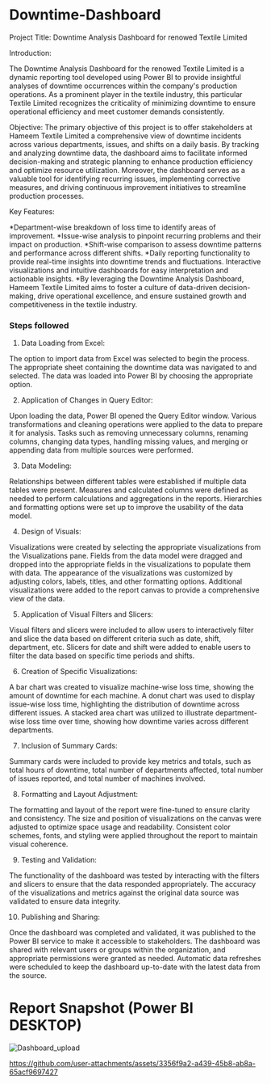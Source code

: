 

# Downtime-Dashboard

Project Title: Downtime Analysis Dashboard for renowed Textile Limited

Introduction:

The Downtime Analysis Dashboard for the renowed Textile Limited is a dynamic reporting tool developed using Power BI to provide insightful analyses of downtime occurrences within the company's production operations. As a prominent player in the textile industry, this particular Textile Limited recognizes the criticality of minimizing downtime to ensure operational efficiency and meet customer demands consistently.

Objective:
The primary objective of this project is to offer stakeholders at Hameem Textile Limited a comprehensive view of downtime incidents across various departments, issues, and shifts on a daily basis. By tracking and analyzing downtime data, the dashboard aims to facilitate informed decision-making and strategic planning to enhance production efficiency and optimize resource utilization. Moreover, the dashboard serves as a valuable tool for identifying recurring issues, implementing corrective measures, and driving continuous improvement initiatives to streamline production processes.

Key Features:

*Department-wise breakdown of loss time to identify areas of improvement.
*Issue-wise analysis to pinpoint recurring problems and their impact on production.
*Shift-wise comparison to assess downtime patterns and performance across different shifts.
*Daily reporting functionality to provide real-time insights into downtime trends and fluctuations.
Interactive visualizations and intuitive dashboards for easy interpretation and actionable insights.
*By leveraging the Downtime Analysis Dashboard, Hameem Textile Limited aims to foster a culture of data-driven decision-making, drive operational excellence, and ensure sustained growth and competitiveness in the textile industry.


### Steps followed 

1. Data Loading from Excel:

The option to import data from Excel was selected to begin the process.
The appropriate sheet containing the downtime data was navigated to and selected.
The data was loaded into Power BI by choosing the appropriate option.

2. Application of Changes in Query Editor:

Upon loading the data, Power BI opened the Query Editor window.
Various transformations and cleaning operations were applied to the data to prepare it for analysis.
Tasks such as removing unnecessary columns, renaming columns, changing data types, handling missing values, and merging or appending data from multiple sources were performed.

3. Data Modeling:

Relationships between different tables were established if multiple data tables were present.
Measures and calculated columns were defined as needed to perform calculations and aggregations in the reports.
Hierarchies and formatting options were set up to improve the usability of the data model.

4. Design of Visuals:

Visualizations were created by selecting the appropriate visualizations from the Visualizations pane.
Fields from the data model were dragged and dropped into the appropriate fields in the visualizations to populate them with data.
The appearance of the visualizations was customized by adjusting colors, labels, titles, and other formatting options.
Additional visualizations were added to the report canvas to provide a comprehensive view of the data.

5. Application of Visual Filters and Slicers:

Visual filters and slicers were included to allow users to interactively filter and slice the data based on different criteria such as date, shift, department, etc.
Slicers for date and shift were added to enable users to filter the data based on specific time periods and shifts.

6. Creation of Specific Visualizations:

A bar chart was created to visualize machine-wise loss time, showing the amount of downtime for each machine.
A donut chart was used to display issue-wise loss time, highlighting the distribution of downtime across different issues.
A stacked area chart was utilized to illustrate department-wise loss time over time, showing how downtime varies across different departments.

7. Inclusion of Summary Cards:

Summary cards were included to provide key metrics and totals, such as total hours of downtime, total number of departments affected, total number of issues reported, and total number of machines involved.

8. Formatting and Layout Adjustment:

The formatting and layout of the report were fine-tuned to ensure clarity and consistency.
The size and position of visualizations on the canvas were adjusted to optimize space usage and readability.
Consistent color schemes, fonts, and styling were applied throughout the report to maintain visual coherence.

9. Testing and Validation:

The functionality of the dashboard was tested by interacting with the filters and slicers to ensure that the data responded appropriately.
The accuracy of the visualizations and metrics against the original data source was validated to ensure data integrity.

10. Publishing and Sharing:

Once the dashboard was completed and validated, it was published to the Power BI service to make it accessible to stakeholders.
The dashboard was shared with relevant users or groups within the organization, and appropriate permissions were granted as needed.
Automatic data refreshes were scheduled to keep the dashboard up-to-date with the latest data from the source.


 
 # Report Snapshot (Power BI DESKTOP)

 
![Dashboard_upload](https://github.com/abidurrahman31/Downtime_Report/assets/162081738/da72ab42-af14-4c20-923e-99a02133c074)



https://github.com/user-attachments/assets/3356f9a2-a439-45b8-ab8a-65acf9697427


 



